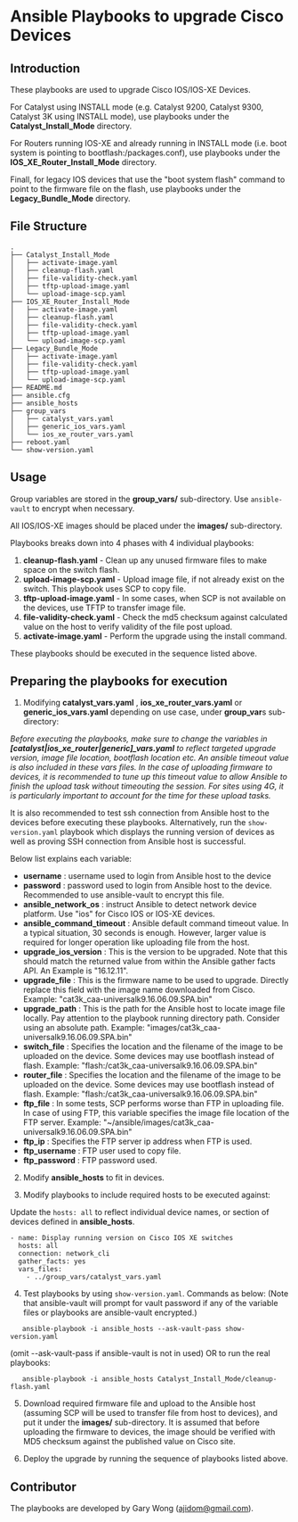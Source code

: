 # Ansible Playbooks to upgrade Cisco Devices

## Introduction
These playbooks are used to upgrade Cisco IOS/IOS-XE Devices.

For Catalyst using INSTALL mode (e.g. Catalyst 9200, Catalyst 9300, Catalyst 3K using INSTALL mode), use playbooks under the **Catalyst_Install_Mode** directory.

For Routers running IOS-XE and already running in INSTALL mode (i.e. boot system is pointing to bootflash:/packages.conf), use playbooks under the **IOS_XE_Router_Install_Mode** directory.

Finall, for legacy IOS devices that use the "boot system flash" command to point to the firmware file on the flash, use playbooks under the **Legacy_Bundle_Mode** directory.


## File Structure
```
.
├── Catalyst_Install_Mode
│   ├── activate-image.yaml
│   ├── cleanup-flash.yaml
│   ├── file-validity-check.yaml
│   ├── tftp-upload-image.yaml
│   └── upload-image-scp.yaml
├── IOS_XE_Router_Install_Mode
│   ├── activate-image.yaml
│   ├── cleanup-flash.yaml
│   ├── file-validity-check.yaml
│   ├── tftp-upload-image.yaml
│   └── upload-image-scp.yaml
├── Legacy_Bundle_Mode
│   ├── activate-image.yaml
│   ├── file-validity-check.yaml
│   ├── tftp-upload-image.yaml
│   └── upload-image-scp.yaml
├── README.md
├── ansible.cfg
├── ansible_hosts
├── group_vars
│   ├── catalyst_vars.yaml
│   ├── generic_ios_vars.yaml
│   └── ios_xe_router_vars.yaml
├── reboot.yaml
└── show-version.yaml
```


## Usage

Group variables are stored in the **group_vars/** sub-directory. Use ```ansible-vault``` to encrypt when necessary.

All IOS/IOS-XE images should be placed under the **images/** sub-directory. 

Playbooks breaks down into 4 phases with 4 individual playbooks:
1. **cleanup-flash.yaml**       - Clean up any unused firmware files to make space on the switch flash.  
2. **upload-image-scp.yaml**    - Upload image file, if not already exist on the switch. This playbook uses SCP to copy file.
3. **tftp-upload-image.yaml**   - In some cases, when SCP is not available on the devices, use TFTP to transfer image file.
4. **file-validity-check.yaml** - Check the md5 checksum against calculated value on the host to verify validity of the file post upload.
5. **activate-image.yaml**      - Perform the upgrade using the install command.

These playbooks should be executed in the sequence listed above.


## Preparing the playbooks for execution

1. Modifying **catalyst_vars.yaml** , **ios_xe_router_vars.yaml** or **generic_ios_vars.yaml** depending on use case, under **group_var**s sub-directory:

*Before executing the playbooks, make sure to change the variables in **[catalyst|ios_xe_router|generic]_vars.yaml** to reflect targeted upgrade version, image file location, bootflash location etc. An ansible timeout value is also included in these vars files. In the case of uploading firmware to devices, it is recommended to tune up this timeout value to allow Ansible to finish the upload task without timeouting the session. For sites using 4G, it is particularly important to account for the time for these upload tasks.*

It is also recommended to test ssh connection from Ansible host to the devices before executing these playbooks.
Alternatively, run the ```show-version.yaml``` playbook which displays the running version of devices as well as proving SSH connection from Ansible host is successful.

Below list explains each variable:

- **username**                : username used to login from Ansible host to the device
- **password**                : password used to login from Ansible host to the device. Recommended to use ansible-vault to encrypt this file.
- **ansible_network_os**      : instruct Ansible to detect network device platform. Use "ios" for Cisco IOS or IOS-XE devices.
- **ansible_command_timeout** : Ansible default command timeout value. In a typical situation, 30 seconds is enough. However, larger value is required for longer operation like uploading file from the host. 
- **upgrade_ios_version**     : This is the version to be upgraded. Note that this should match the returned value from within the Ansible gather facts API. An Example is "16.12.11".
- **upgrade_file**            : This is the firmware name to be used to upgrade. Directly replace this field with the image name downloaded from Cisco. Example: "cat3k_caa-universalk9.16.06.09.SPA.bin"
- **upgrade_path**            : This is the path for the Ansible host to locate image file locally. Pay attention to the playbook running directory path. Consider using an absolute path. Example: "images/cat3k_caa-universalk9.16.06.09.SPA.bin"
- **switch_file**             : Specifies the location and the filename of the image to be uploaded on the device. Some devices may use bootflash instead of flash. Example: "flash:/cat3k_caa-universalk9.16.06.09.SPA.bin"
- **router_file**             : Specifies the location and the filename of the image to be uploaded on the device. Some devices may use bootflash instead of flash. Example: "flash:/cat3k_caa-universalk9.16.06.09.SPA.bin"
- **ftp_file**                : In some tests, SCP performs worse than FTP in uploading file. In case of using FTP, this variable specifies the image file location of the FTP server. Example: "~/ansible/images/cat3k_caa-universalk9.16.06.09.SPA.bin"
- **ftp_ip**                  : Specifies the FTP server ip address when FTP is used.
- **ftp_username**            : FTP user used to copy file.
- **ftp_password**            : FTP password used. 


2. Modify **ansible_hosts** to fit in devices. 

3. Modify playbooks to include required hosts to be executed against:

Update the ```hosts: all``` to reflect individual device names, or section of devices defined in **ansible_hosts**.
```
- name: Display running version on Cisco IOS XE switches 
  hosts: all
  connection: network_cli
  gather_facts: yes
  vars_files:
    - ../group_vars/catalyst_vars.yaml 
```

4. Test playbooks by using ```show-version.yaml```. Commands as below: (Note that ansible-vault will prompt for vault password if any of the variable files or playbooks are ansible-vault encrypted.)

```
   ansible-playbook -i ansible_hosts --ask-vault-pass show-version.yaml
```
   (omit --ask-vault-pass if ansible-vault is not in used)  OR to run the real playbooks:
```
   ansible-playbook -i ansible_hosts Catalyst_Install_Mode/cleanup-flash.yaml
```


5. Download required firmware file and upload to the Ansible host (assuming SCP will be used to transfer file from host to devices), 
and put it under the **images/** sub-directory. It is assumed that before uploading the firmware to devices, the image should be verified with MD5 checksum against the published value on Cisco site.

6. Deploy the upgrade by running the sequence of playbooks listed above.


## Contributor

The playbooks are developed by Gary Wong (ajidom@gmail.com).
